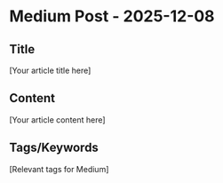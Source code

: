 # Medium Post - 2025-12-08

## Title
[Your article title here]

## Content
[Your article content here]

## Tags/Keywords
[Relevant tags for Medium]
